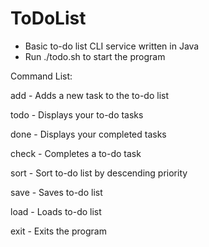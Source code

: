 # ToDoList
- Basic to-do list CLI service written in Java
- Run ./todo.sh to start the program

Command List:

add - Adds a new task to the to-do list 

todo - Displays your to-do tasks

done - Displays your completed tasks

check - Completes a to-do task

sort - Sort to-do list by descending priority

save - Saves to-do list

load - Loads to-do list

exit - Exits the program
